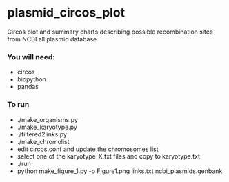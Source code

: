 # plasmid_circos_plot
Circos plot and summary charts describing possible recombination sites from NCBI all plasmid database

### You will need:
* circos
* biopython
* pandas


### To run
* ./make_organisms.py
* ./make_karyotype.py
* ./filtered2links.py
* ./make_chromolist
* edit circos.conf and update the chromosomes list
* select one of the karyotype_X.txt files and copy to karyotype.txt
* ./run
* python make_figure_1.py -o Figure1.png links.txt ncbi_plasmids.genbank
